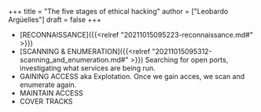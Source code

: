 +++
title = "The five stages of ethical hacking"
author = ["Leobardo Argüelles"]
draft = false
+++

-   [RECONNAISSANCE]({{<relref "20211015095223-reconnaissance.md#" >}})
-   [SCANNING & ENUMERATION]({{<relref "20211015095312-scanning_and_enumeration.md#" >}})
    Searching for open ports, investigating what services are being run.
-   GAINING ACCESS
    aka Explotation.
    Once we gain acces, we scan and enumerate again.
-   MAINTAIN ACCESS
-   COVER TRACKS
